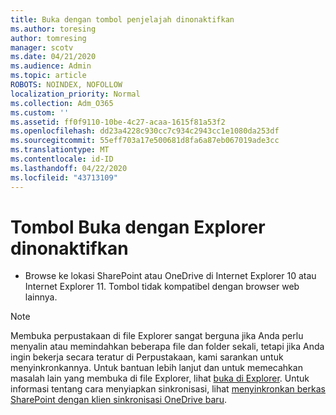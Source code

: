 ```yaml
---
title: Buka dengan tombol penjelajah dinonaktifkan
ms.author: toresing
author: tomresing
manager: scotv
ms.date: 04/21/2020
ms.audience: Admin
ms.topic: article
ROBOTS: NOINDEX, NOFOLLOW
localization_priority: Normal
ms.collection: Adm_O365
ms.custom: ''
ms.assetid: ff0f9110-10be-4c27-acaa-1615f81a53f2
ms.openlocfilehash: dd23a4228c930cc7c934c2943cc1e1080da253df
ms.sourcegitcommit: 55eff703a17e500681d8fa6a87eb067019ade3cc
ms.translationtype: MT
ms.contentlocale: id-ID
ms.lasthandoff: 04/22/2020
ms.locfileid: "43713109"
---
```

# <a name="the-open-with-explorer-button-is-disabled"></a>Tombol Buka dengan Explorer dinonaktifkan

- Browse ke lokasi SharePoint atau OneDrive di Internet Explorer 10 atau Internet Explorer 11. Tombol tidak kompatibel dengan browser web lainnya.
    
> [!NOTE]
> Membuka perpustakaan di file Explorer sangat berguna jika Anda perlu menyalin atau memindahkan beberapa file dan folder sekali, tetapi jika Anda ingin bekerja secara teratur di Perpustakaan, kami sarankan untuk menyinkronkannya. Untuk bantuan lebih lanjut dan untuk memecahkan masalah lain yang membuka di file Explorer, lihat [buka di Explorer](https://go.microsoft.com/fwlink/?linkid=871665). Untuk informasi tentang cara menyiapkan sinkronisasi, lihat [menyinkronkan berkas SharePoint dengan klien sinkronisasi OneDrive baru](https://go.microsoft.com/fwlink/?linkid=871666). 
  

